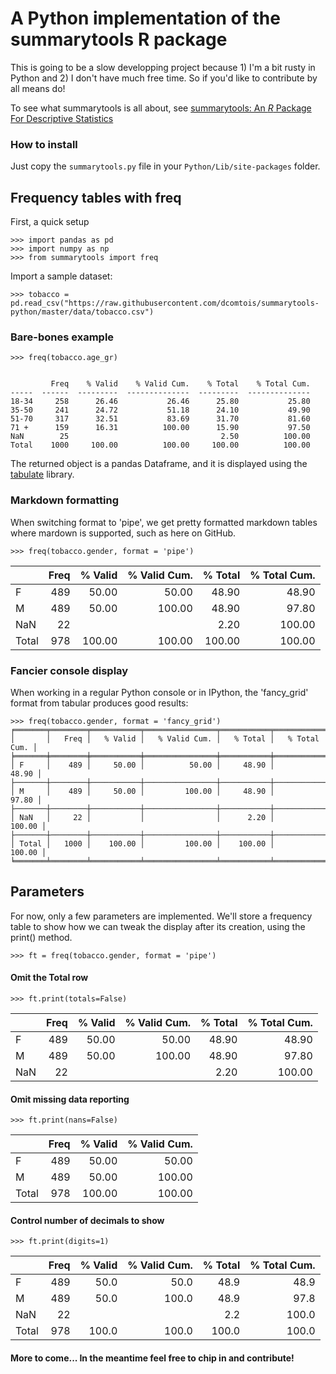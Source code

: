 # A Python implementation of the summarytools R package

This is going to be a slow developping project because 1) I'm a bit rusty in Python and 2) I don't have much free time. So if you'd like to contribute by all means do!

To see what summarytools is all about, see [summarytools: An *R* Package For Descriptive Statistics](https://github.com/dcomtois/summarytools)

### How to install

Just copy the `summarytools.py` file in your `Python/Lib/site-packages` folder.

## Frequency tables with freq

First, a quick setup

```
>>> import pandas as pd
>>> import numpy as np
>>> from summarytools import freq
```

Import a sample dataset:

```
>>> tobacco = pd.read_csv("https://raw.githubusercontent.com/dcomtois/summarytools-python/master/data/tobacco.csv")
```

### Bare-bones example

```
>>> freq(tobacco.age_gr)


         Freq    % Valid    % Valid Cum.    % Total    % Total Cum.
-----  ------  ---------  --------------  ---------  --------------
18-34     258      26.46           26.46      25.80           25.80
35-50     241      24.72           51.18      24.10           49.90
51-70     317      32.51           83.69      31.70           81.60
71 +      159      16.31          100.00      15.90           97.50
NaN        25                                  2.50          100.00
Total    1000     100.00          100.00     100.00          100.00
```

The returned object is a pandas Dataframe, and it is displayed using the [tabulate](https://pypi.org/project/tabulate/) library. 

### Markdown formatting

When switching format to 'pipe', we get pretty formatted markdown tables where mardown is supported, such as here on GitHub.

`>>> freq(tobacco.gender, format = 'pipe')`

|       |   Freq |   % Valid |   % Valid Cum. |   % Total |   % Total Cum. |
|:------|-------:|----------:|---------------:|----------:|---------------:|
| F     |    489 |     50.00 |          50.00 |     48.90 |          48.90 |
| M     |    489 |     50.00 |         100.00 |     48.90 |          97.80 |
| NaN   |     22 |           |                |      2.20 |         100.00 |
| Total |    978 |    100.00 |         100.00 |    100.00 |         100.00 |


### Fancier console display

When working in a regular Python console or in IPython, the 'fancy_grid' format from tabular produces good results:

```
>>> freq(tobacco.gender, format = 'fancy_grid')
╒═══════╤════════╤═══════════╤════════════════╤═══════════╤════════════════╕
│       │   Freq │   % Valid │   % Valid Cum. │   % Total │   % Total Cum. │
╞═══════╪════════╪═══════════╪════════════════╪═══════════╪════════════════╡
│ F     │    489 │     50.00 │          50.00 │     48.90 │          48.90 │
├───────┼────────┼───────────┼────────────────┼───────────┼────────────────┤
│ M     │    489 │     50.00 │         100.00 │     48.90 │          97.80 │
├───────┼────────┼───────────┼────────────────┼───────────┼────────────────┤
│ NaN   │     22 │           │                │      2.20 │         100.00 │
├───────┼────────┼───────────┼────────────────┼───────────┼────────────────┤
│ Total │   1000 │    100.00 │         100.00 │    100.00 │         100.00 │
╘═══════╧════════╧═══════════╧════════════════╧═══════════╧════════════════╛
```

## Parameters

For now, only a few parameters are implemented. We'll store a frequency table to show how we can tweak the display after its creation, using the print() method.

```
>>> ft = freq(tobacco.gender, format = 'pipe')
```

#### Omit the Total row
```
>>> ft.print(totals=False)
```
|     |   Freq |   % Valid |   % Valid Cum. |   % Total |   % Total Cum. |
|:----|-------:|----------:|---------------:|----------:|---------------:|
| F   |    489 |     50.00 |          50.00 |     48.90 |          48.90 |
| M   |    489 |     50.00 |         100.00 |     48.90 |          97.80 |
| NaN |     22 |           |                |      2.20 |         100.00 |

#### Omit missing data reporting
```
>>> ft.print(nans=False)
```
|       |   Freq |   % Valid |   % Valid Cum. |
|:------|-------:|----------:|---------------:|
| F     |    489 |     50.00 |          50.00 |
| M     |    489 |     50.00 |         100.00 |
| Total |    978 |    100.00 |         100.00 |

#### Control number of decimals to show
```
>>> ft.print(digits=1)
```
|       |   Freq |   % Valid |   % Valid Cum. |   % Total |   % Total Cum. |
|:------|-------:|----------:|---------------:|----------:|---------------:|
| F     |    489 |      50.0 |           50.0 |      48.9 |           48.9 |
| M     |    489 |      50.0 |          100.0 |      48.9 |           97.8 |
| NaN   |     22 |           |                |       2.2 |          100.0 |
| Total |    978 |     100.0 |          100.0 |     100.0 |          100.0 |

#### More to come... In the meantime feel free to chip in and contribute!
